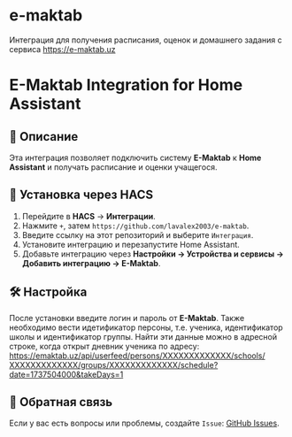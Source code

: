 # e-maktab
Интеграция для получения расписания, оценок и домашнего задания с сервиса https://e-maktab.uz

# E-Maktab Integration for Home Assistant

## 🔹 Описание
Эта интеграция позволяет подключить систему **E-Maktab** к **Home Assistant** и получать расписание и оценки учащегося.

## 🚀 Установка через HACS
1. Перейдите в **HACS** → **Интеграции**.
2. Нажмите `+`, затем `https://github.com/lavalex2003/e-maktab`.
3. Введите ссылку на этот репозиторий и выберите `Интеграция`.
4. Установите интеграцию и перезапустите Home Assistant.
5. Добавьте интеграцию через **Настройки → Устройства и сервисы → Добавить интеграцию → E-Maktab**.

## 🛠 Настройка
После установки введите логин и пароль от **E-Maktab**.
Также необходимо вести идетификатор персоны, т.е. ученика, идентификатор школы и идентификатор группы. 
Найти эти данные можно в адресной строке, когда открыт дневник ученика по адресу:
https://emaktab.uz/api/userfeed/persons/ХХХХХХХХХХХХХ/schools/ХХХХХХХХХХХХХ/groups/ХХХХХХХХХХХХХ/schedule?date=1737504000&takeDays=1 

## 📢 Обратная связь
Если у вас есть вопросы или проблемы, создайте `Issue`: [GitHub Issues](https://github.com/lavalex2003/e-maktab/issues).
